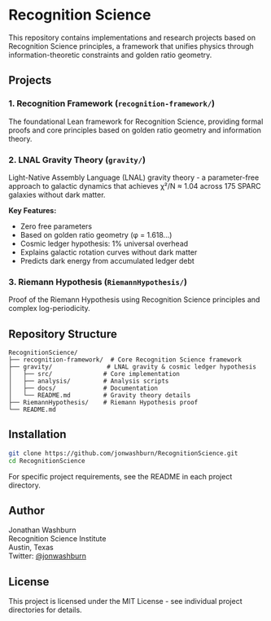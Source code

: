 # Recognition Science

This repository contains implementations and research projects based on Recognition Science principles, a framework that unifies physics through information-theoretic constraints and golden ratio geometry.

## Projects

### 1. Recognition Framework (`recognition-framework/`)
The foundational Lean framework for Recognition Science, providing formal proofs and core principles based on golden ratio geometry and information theory.

### 2. LNAL Gravity Theory (`gravity/`)
Light-Native Assembly Language (LNAL) gravity theory - a parameter-free approach to galactic dynamics that achieves χ²/N ≈ 1.04 across 175 SPARC galaxies without dark matter.

**Key Features:**
- Zero free parameters
- Based on golden ratio geometry (φ = 1.618...)
- Cosmic ledger hypothesis: 1% universal overhead
- Explains galactic rotation curves without dark matter
- Predicts dark energy from accumulated ledger debt

### 3. Riemann Hypothesis (`RiemannHypothesis/`)
Proof of the Riemann Hypothesis using Recognition Science principles and complex log-periodicity.

## Repository Structure

```
RecognitionScience/
├── recognition-framework/  # Core Recognition Science framework
├── gravity/               # LNAL gravity & cosmic ledger hypothesis
│   ├── src/              # Core implementation
│   ├── analysis/         # Analysis scripts
│   ├── docs/             # Documentation
│   └── README.md         # Gravity theory details
├── RiemannHypothesis/    # Riemann Hypothesis proof
└── README.md
```

## Installation

```bash
git clone https://github.com/jonwashburn/RecognitionScience.git
cd RecognitionScience
```

For specific project requirements, see the README in each project directory.

## Author

Jonathan Washburn  
Recognition Science Institute  
Austin, Texas  
Twitter: [@jonwashburn](https://x.com/jonwashburn)

## License

This project is licensed under the MIT License - see individual project directories for details. 